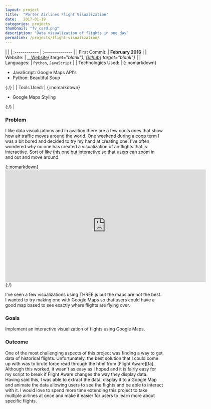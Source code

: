 ```yaml
---
layout: project
title:  "Porter Airlines Flight Visualization"
date:   2017-01-19
categories: projects
thumbnail: "fv_card.png"
description: "Data visualization of flights in one day"
permalink: /projects/flight-visualization/
---
```

|                      |
| :------------ | :-------------- |
| First Commit:      | __February 2016__ |
| Website:     |    __[Website][web]{:target="_blank"}, [Github][gh]{:target="_blank"}__   |
| Languages:  | `Python`, `JavaScript` |
| Technologies Used: |  {::nomarkdown}<ul><li>JavaScript: Google Maps API's</li><li>Python: Beautiful Soup</li></ul>{:/} |
| Tools Used: |  {::nomarkdown}<ul><li>Google Maps Styling</li></ul>{:/} |

### Problem

I like data visualizations and in avaition there are a few cools ones that show how air traffic moves around the world. One weekend during a coop term I was a bit bored and decided to try my hand at creating one. I've often wondered why no one has created a visualization of an flights that is interactive. Sort of like this one but interactive so that users can zoom in and out and move around.

{::nomarkdown}<iframe style="display:block;" src="https://player.vimeo.com/video/98941796" width="640" height="360" frameborder="0" webkitallowfullscreen mozallowfullscreen allowfullscreen></iframe>{:/}

I've seen a few visualizations using THREE.js but the maps are not the best. I wanted to try making one with Google Maps so that users could have a good map based to see exactly where flights are flying over.

### Goals

Implement an interactive visualization of flights using Google Maps.

### Outcome

One of the most challenging aspects of this project was finding a way to get data of historical flights. Unfortunately, the best solution that I could come up with was to brute force read through the html from [Flight Aware][fa]. Although this worked, it wasn't as easy as I hoped and it is fairly easy for my script to break if Flight Aware changes the way they display data. Having said this, I was able to extract the data, display it to a Google Map and animate the data allowing users to see the flights and be able to interact with it. I would love to spend more time extending this project to take multiple airlines at once and make it easier for users to learn more about specific flights.

[gh]: https://github.com/nkanetka/Flight-Visualization
[web]: http://nkanetka.github.io/Flight-Visualization/
[fa-poe936]: https://flightaware.com/live/flight/POE936/history/20170120/1205Z/KBOS/CYTZ/tracklog
